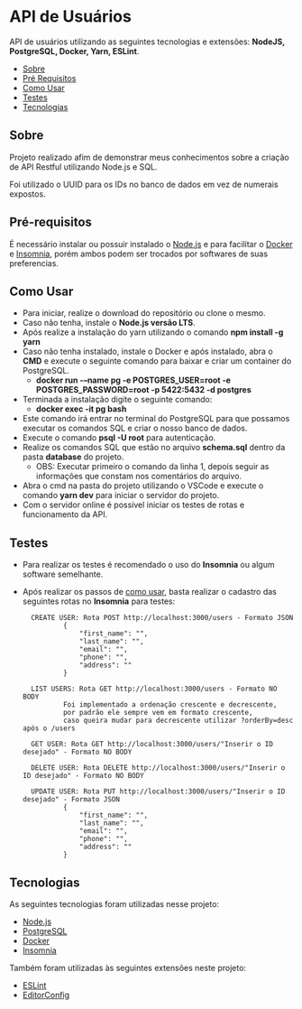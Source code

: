 # API de Usuários

API de usuários utilizando as seguintes tecnologias e extensões: **NodeJS, PostgreSQL, Docker, Yarn, ESLint**.

 - [Sobre](#sobre)
 - [Pré Requisitos](#pré-requisitos)
 - [Como Usar](#como-usar)
 - [Testes](#testes)
 - [Tecnologias](#tecnologias)	

## Sobre

Projeto realizado afim de demonstrar meus conhecimentos sobre a criação de API Restful utilizando Node.js e SQL.

Foi utilizado o UUID para os IDs no banco de dados em vez de numerais expostos.

## Pré-requisitos

É necessário instalar ou possuir instalado o [Node.js](https://nodejs.org/en/) e para facilitar o [Docker](https://www.docker.com/) e [Insomnia](https://insomnia.rest/), porém ambos podem ser trocados por softwares de suas preferencias.

## Como Usar

- Para iniciar, realize o download do repositório ou clone o mesmo.
- Caso não tenha, instale o **Node.js versão LTS**.
- Após realize a instalação do yarn utilizando o comando **npm install -g yarn**
- Caso não tenha instalado, instale o Docker e após instalado, abra o **CMD** e execute o seguinte comando para baixar e criar um container do PostgreSQL.
	- **docker run -–name pg -e POSTGRES_USER=root -e POSTGRES_PASSWORD=root -p 5422:5432 -d postgres**
- Terminada a instalação digite o seguinte comando: 
	- **docker exec -it pg bash**
- Este comando irá entrar no terminal do PostgreSQL para que possamos executar os comandos SQL e criar o nosso banco de dados.
- Execute o comando **psql -U root** para autenticação. 
- Realize os comandos SQL que estão no arquivo **schema.sql** dentro da pasta **database** do projeto.
	- OBS: Executar primeiro o comando da linha 1, depois seguir as informações que constam nos comentários do arquivo.
- Abra o cmd na pasta do projeto utilizando o VSCode e execute o comando **yarn dev** para iniciar o servidor do projeto.
- Com o servidor online é possível iniciar os testes de rotas e funcionamento da API.

## Testes

- Para realizar os testes é recomendado o uso do **Insomnia** ou algum software semelhante.
- Após realizar os passos de [como usar](#como-usar), basta realizar o cadastro das seguintes rotas no **Insomnia** para testes: 

		CREATE USER: Rota POST http://localhost:3000/users - Formato JSON
				{
					"first_name": "",
					"last_name": "",
					"email": "",
					"phone": "",
					"address": ""
				}
				
		LIST USERS: Rota GET http://localhost:3000/users - Formato NO BODY
				Foi implementado a ordenação crescente e decrescente, 
				por padrão ele sempre vem em formato crescente, 
				caso queira mudar para decrescente utilizar ?orderBy=desc após o /users
				
		GET USER: Rota GET http://localhost:3000/users/"Inserir o ID desejado" - Formato NO BODY	
		
		DELETE USER: Rota DELETE http://localhost:3000/users/"Inserir o ID desejado" - Formato NO BODY
			
		UPDATE USER: Rota PUT http://localhost:3000/users/"Inserir o ID desejado" - Formato JSON
				{
					"first_name": "",
					"last_name": "",
					"email": "",
					"phone": "",
					"address": ""
				}
		
## Tecnologias

As seguintes tecnologias foram utilizadas nesse projeto: 

 - [Node.js](https://nodejs.org/en/)
 -	[PostgreSQL](https://www.postgresql.org/)
 -	[Docker](https://www.docker.com/)
 -	[Insomnia](https://insomnia.rest/)
 
Também foram utilizadas às seguintes extensões neste projeto:
 - [ESLint](https://marketplace.visualstudio.com/items?itemName=dbaeumer.vscode-eslint)
 - [EditorConfig](https://marketplace.visualstudio.com/items?itemName=EditorConfig.EditorConfig)
